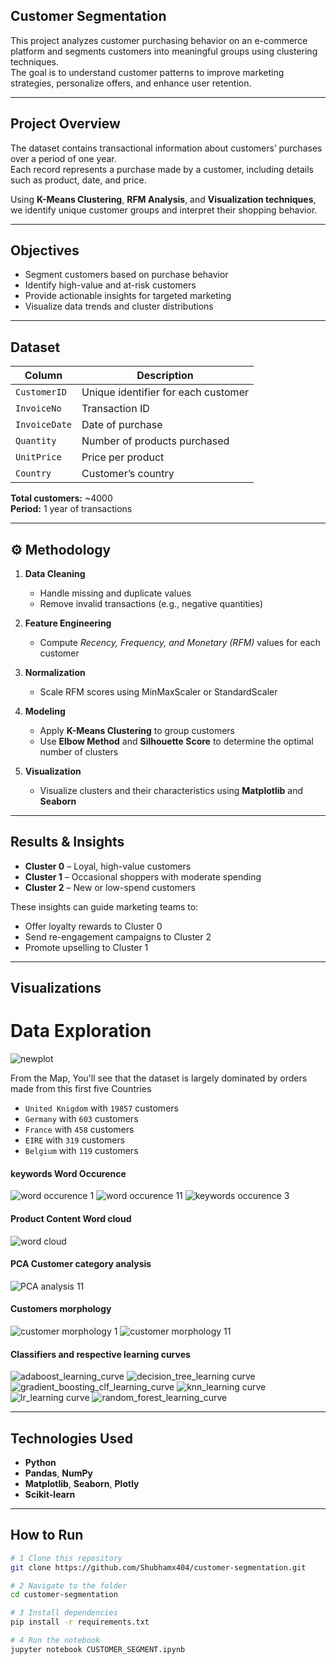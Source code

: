 ## Customer Segmentation

This project analyzes customer purchasing behavior on an e-commerce platform and segments customers into meaningful groups using clustering techniques.  
The goal is to understand customer patterns to improve marketing strategies, personalize offers, and enhance user retention.

---

##  Project Overview

The dataset contains transactional information about customers’ purchases over a period of one year.  
Each record represents a purchase made by a customer, including details such as product, date, and price.

Using **K-Means Clustering**, **RFM Analysis**, and **Visualization techniques**, we identify unique customer groups and interpret their shopping behavior.

---

##  Objectives

- Segment customers based on purchase behavior  
- Identify high-value and at-risk customers  
- Provide actionable insights for targeted marketing  
- Visualize data trends and cluster distributions

---

##  Dataset

| Column | Description |
|--------|--------------|
| `CustomerID` | Unique identifier for each customer |
| `InvoiceNo` | Transaction ID |
| `InvoiceDate` | Date of purchase |
| `Quantity` | Number of products purchased |
| `UnitPrice` | Price per product |
| `Country` | Customer’s country |

 **Total customers:** ~4000  
 **Period:** 1 year of transactions  

---

## ⚙️ Methodology

1. **Data Cleaning**
   - Handle missing and duplicate values  
   - Remove invalid transactions (e.g., negative quantities)

2. **Feature Engineering**
   - Compute *Recency, Frequency, and Monetary (RFM)* values for each customer

3. **Normalization**
   - Scale RFM scores using MinMaxScaler or StandardScaler

4. **Modeling**
   - Apply **K-Means Clustering** to group customers  
   - Use **Elbow Method** and **Silhouette Score** to determine the optimal number of clusters

5. **Visualization**
   - Visualize clusters and their characteristics using **Matplotlib** and **Seaborn**

---

##  Results & Insights

- **Cluster 0** – Loyal, high-value customers  
- **Cluster 1** – Occasional shoppers with moderate spending  
- **Cluster 2** – New or low-spend customers  

These insights can guide marketing teams to:
- Offer loyalty rewards to Cluster 0  
- Send re-engagement campaigns to Cluster 2  
- Promote upselling to Cluster 1  

---

##  Visualizations

# Data Exploration

![newplot](https://user-images.githubusercontent.com/25388109/86505481-152d9980-bdbd-11ea-9d45-5a8292671f31.png)

From the Map, You'll see that the dataset is largely dominated by orders made from this first five Countries

* `United Knigdom` with `19857` customers
* `Germany` with `603` customers
* `France` with `458` customers
* `EIRE` with `319` customers
* `Belgium` with `119` customers



#### keywords Word Occurence 

![word occurence 1](https://user-images.githubusercontent.com/25388109/86505722-4fe50100-bdc0-11ea-9a91-b4f971b594f3.png)
![word occurence 11](https://user-images.githubusercontent.com/25388109/86505724-52475b00-bdc0-11ea-8373-07fef750c573.png)
![keywords occurence 3](https://user-images.githubusercontent.com/25388109/86505803-11037b00-bdc1-11ea-84cc-7bae63eb13e1.png)



#### Product Content Word cloud

![word cloud](https://user-images.githubusercontent.com/25388109/86505858-8ec78680-bdc1-11ea-8fcc-5354a5767830.png)



#### PCA Customer category analysis

![PCA analysis 11](https://user-images.githubusercontent.com/25388109/86505918-18775400-bdc2-11ea-9508-40b33ddc3da9.png)


#### Customers morphology


![customer morphology 1](https://user-images.githubusercontent.com/25388109/86505974-a81d0280-bdc2-11ea-9eb7-cc42b2fe055a.png)
![customer morphology 11](https://user-images.githubusercontent.com/25388109/86505976-ac492000-bdc2-11ea-935b-c59341fecd37.png)



#### Classifiers and respective learning curves


![adaboost_learning_curve](https://user-images.githubusercontent.com/25388109/86506016-1feb2d00-bdc3-11ea-81bc-5ca083bf8916.png)
![decision_tree_learning curve](https://user-images.githubusercontent.com/25388109/86506017-211c5a00-bdc3-11ea-8813-0f0d7f3b2222.png)
![gradient_boosting_clf_learning_curve](https://user-images.githubusercontent.com/25388109/86506018-21b4f080-bdc3-11ea-916e-ee4270d2579b.png)
![knn_learning curve](https://user-images.githubusercontent.com/25388109/86506019-224d8700-bdc3-11ea-992c-e43120a2d454.png)
![lr_learning curve](https://user-images.githubusercontent.com/25388109/86506021-24afe100-bdc3-11ea-87ab-110886ca2f91.png)
![random_forest_learning_curve](https://user-images.githubusercontent.com/25388109/86506022-25487780-bdc3-11ea-88a8-5ba35d71c89f.png)



---

## Technologies Used

- **Python**  
- **Pandas**, **NumPy**  
- **Matplotlib**, **Seaborn**, **Plotly**  
- **Scikit-learn**

---

##  How to Run

```bash
# 1️ Clone this repository
git clone https://github.com/Shubhamx404/customer-segmentation.git

# 2️ Navigate to the folder
cd customer-segmentation

# 3️ Install dependencies
pip install -r requirements.txt

# 4️ Run the notebook
jupyter notebook CUSTOMER_SEGMENT.ipynb

